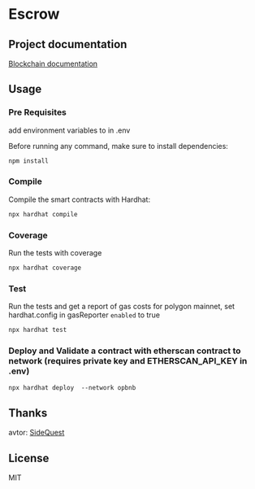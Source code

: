 # Escrow

## Project documentation

[Blockchain documentation](./docs/README.md)

## Usage

### Pre Requisites

add environment variables to in .env

Before running any command, make sure to install dependencies:

```sh
npm install
```

### Compile

Compile the smart contracts with Hardhat:

```sh
npx hardhat compile
```

### Coverage

Run the tests with coverage

```sh
npx hardhat coverage
```

### Test

Run the tests and get a report of gas costs for polygon mainnet, set hardhat.config in gasReporter `enabled` to true

```sh
npx hardhat test
```

### Deploy and Validate a contract with etherscan contract to network (requires private key and ETHERSCAN_API_KEY in .env)

```
npx hardhat deploy  --network opbnb
```

## Thanks

avtor: [SideQuest]()

## License

MIT
